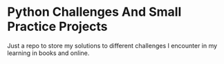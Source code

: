 # Python Challenges And Small Practice Projects

Just a repo to store my solutions to different challenges I encounter in my learning in books and online. 
